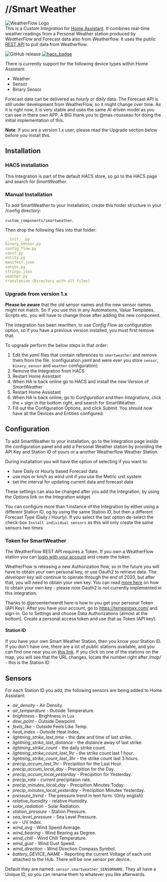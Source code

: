 # //Smart Weather
![WeatherFlow Logo](https://github.com/briis/hass-SmartWeather/blob/master/images/weatherflow.png)<br>
This is a *Custom Integration* for [Home Assistant](https://www.home-assistant.io/). It combines real-time weather readings from a Personal Weather station produced by *WeatherFlow* and Forecast data also from Weatherflow. It uses the public [REST API](https://weatherflow.github.io/SmartWeather/api/swagger/) to pull data from Weatherflow.

![GitHub release](https://img.shields.io/github/release/briis/smartweather.svg)
[![hacs_badge](https://img.shields.io/badge/HACS-Default-orange.svg)](https://github.com/custom-components/hacs)

There is currently support for the following device types within Home Assistant:

* Weather
* Sensor
* Binary Sensor

Forecast data can be delivered as *hourly* or *daily* data. The Forecast API is still under development from WeatherFlow, so it might change over time. As it is right now, it is very stable and uses the same AI driven model as you can see in there own APP. A BIG thank you to @max-rousseau for doing the initial implementation of this.

**Note**: If you are a version 1.x user, please read the Upgrade section below before you install this.

## Installation

### HACS installation
This Integration is part of the default HACS store, so go to the HACS page and search for *SmartWeather*.

### Manual Installation

To add SmartWeather to your installation, create this folder structure in your /config directory:

`custom_components/smartweather`.

Then drop the following files into that folder:

```yaml
__init__.py
binary_sensor.py
config_flow.py
const.py
entity.py
manifest.json
sensor.py
strings.json
weather.py
translation (Directory with all files)
```

### Upgrade from version 1.x
**Please be aware** that the old sensor names and the new sensor names might not match. So if you use this in any Automations, Value Templates, Scripts etc. you will have to change those after adding the new component.

The integration has been rewritten, to use *Config Flow* as configuration option, so if you have a previous version installed, you must first remove that.

To upgrade perform the below steps in that order:
1. Edit the *yaml* files that contain references to `smartweather` and remove them from the file. (configuration.yaml and were ever you store `sensor`, `binary_sensor` and `weather` configuration)
2. Remove the Integration from HACS
3. Restart Home Assistant
4. When HA is back online go to HACS and install the new Version of *SmartWeather*
5. Restart Home Assistant
6. When HA is back online, go to *Configuration* and then *Integrations*, click the + sign in the bottom right, and search for SmartWeather.
7. Fill out the Configuration Options, and click *Submit*. You should now have all the Devices and Entities configured.

## Configuration
To add SmartWeather to your installation, go to the Integration page inside the configuration panel and add a Personal Weather station by providing the API Key and Station ID of yours or a another Weatherflow Weather Station.

During installation you will have the option of selecting if you want to:
* have Daily or Hourly based Forecast data
* use mps or km/h as wind unit if you use the Metric unit system
* set the interval for updating current data and forecast data

These settings can also be changed after you add the Integration, by using the *Options* link on the Integration widget.

You can configure more than 1 instance of the Integration by either using a different Station ID, og by using the same Station ID, but then a different Forecast Type (Daily / Hourly). If you select the last option de-select the check-box `Install individual sensors` as this will only create the same sensors two times.

### Token for SmartWeather
The WeatherFlow REST API requires a Token. If you own a WeatherFlow station you can [login with your account](https://tempestwx.com/settings/tokens) and create the token.

WeatherFlow is releasing a new Authorization flow, so in the future you will have to obtain your own personal key, or use Oauth2 to retrieve data. The *developer key* will continue to operate through the end of 2020, but after that, you will need to obtain your own key. You can read [more here](https://weatherflow.github.io/Tempest/api/oauth.html) on how to obtain your own key - please note Oauth2 is not currently implemented in this integration.

Thanks to @jeroenterheerdt here is how to you get your personal Token (API Key): After you have your account, go to https://tempestwx.com/ and sign-in. Go to Settings and choose Data Authorizations (almost at the bottom). Create a personal access token and use that as Token (API key).

#### Station ID
If you have your own Smart Weather Station, then you know your Station ID. If you don't have one, there are a lot of public stations available, and you can find one near you on [this link](https://smartweather.weatherflow.com/map). If you click on one of the stations on the map, you will see that the URL changes, locate the number right after */map/* - this is the Station ID

## Sensors
For each Station ID you add, the following sensors are being added to Home Assistant:

* *air_density* - Air Density.
* *air_temperature* - Outside Temperature.
* *brightness* - Brightness in Lux
* *dew_point* - Outside Dewpoint.
* *feels_like* - Outside Feels Like Temp.
* *heat_index* - Outside Heat Index.
* *lightning_strike_last_time* - the date and time of last strike.
* *lightning_strike_last_distance* - the distance away of last strike.
* *lightning_strike_count* - the daily strike count.
* *lightning_strike_count_last_1hr* - the strike count last 1 hour.
* *lightning_strike_count_last_3hr* - the strike count last 3 hours.
* *precip_accum_last_1hr* - Precipition for the Last Hour.
* *precip_accum_local_day* - Precipition for the Day.
* *precip_accum_local_yesterday* - Precipition for Yesterday.
* *precip_rate* - current precipitaion rate.
* *precip_minutes_local_day* - Precipition Minutes Today.
* *precip_minutes_local_yesterday* - Precipition Minutes Yesterday.
* *pressure_trend* - The pressure trend in text form. (Only english)
* *relative_humidity* - relative Humidity.
* *solar_radiation* - Solar Radiation.
* *station_pressure* - Station Pressure.
* *sea_level_pressure* - Sea Level Pressure.
* *uv* - UV Index.
* *wind_avg* - Wind Speed Average.
* *wind_bearing* - Wind Bearing as Degree.
* *wind_chill* - Wind Chill Temperature.
* *wind_gust* - Wind Gust Speed.
* *wind_direction* - Wind Direction Compass Symbol.
* *battery_DEVICE_NAME* - Reporting the current Voltage of each unit attached to the Hub. There will be one sensor per device.

Default they are named: `sensor.smartweather_SENSORNAME`. They all have a Unique ID, so you can rename them to whatever you like afterwards.

